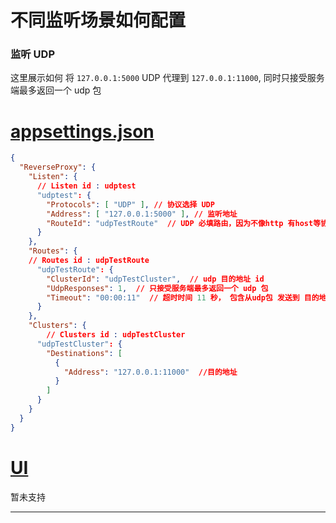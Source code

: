 # 不同监听场景如何配置

### 监听 UDP

这里展示如何 将 `127.0.0.1:5000` UDP 代理到 `127.0.0.1:11000`, 同时只接受服务端最多返回一个 udp 包

# [appsettings.json](#tab/udp-json)

``` json
{
  "ReverseProxy": {
    "Listen": {
      // Listen id : udptest
      "udptest": {
        "Protocols": [ "UDP" ], // 协议选择 UDP
        "Address": [ "127.0.0.1:5000" ], // 监听地址
        "RouteId": "udpTestRoute"  // UDP 必填路由，因为不像http 有host等协议参数能确定目的地址
      }
    },
    "Routes": {
    // Routes id : udpTestRoute
      "udpTestRoute": {
        "ClusterId": "udpTestCluster",  // udp 目的地址 id
        "UdpResponses": 1,  // 只接受服务端最多返回一个 udp 包
        "Timeout": "00:00:11"  // 超时时间 11 秒， 包含从udp包 发送到 目的地址和 等待以及返回 服务端udp包的总共时间
      }
    },
    "Clusters": {
        // Clusters id : udpTestCluster
      "udpTestCluster": {
        "Destinations": [
          {
            "Address": "127.0.0.1:11000"  //目的地址
          }
        ]
      }
    }
  }
}
```

# [UI](#tab/udp-ui)

暂未支持

---

